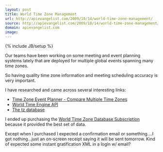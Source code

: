 ```yaml
---
layout: post
title: World Time Zone Management
url: http://apievangelist.com/2009/10/14/world-time-zone-management/
source: http://apievangelist.com/2009/10/14/world-time-zone-management/
domain: apievangelist.com
image: 
---
```

{% include JB/setup %}<p>Our teams have been working on some meeting and event planning systems lately that are deployed for multiple global events spanning many time zones.<p></p>
So having quality time zone information and meeting scheduling accuracy is very important.<p></p>
I have researched and came across several interesting links:
<ul class="mainlist">
	<li><a href="http://http://www.timezoneconverter.com/cgi-bin/tzref.tzc">Time Zone Event Planner - Compare Multiple Time Zones</a></li>
	<li><a href="http://worldtimeengine.com/api/">World Time Engine API</a></li>
	<li><a href="ftp://elsie.nci.nih.gov/pub/">The tz database</a></li>
</ul>
I ended up purchasing the <a href="http://www.worldtimeserver.com/time_zone_guide/">World Time Zone Database Subscription</a> because it provided the best set of data.<p></p>
Except when I purchased I expected a confirmation email or something....I got nothing...just an on-screen receipt saying it will be sent tomorrow. Kind of expected some instant gratification XML in a login w/ email?</p>
